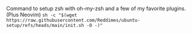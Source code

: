 Command to setup zsh with oh-my-zsh and a few of my favorite plugins. (Plus Neovim)
```sh -c "$(wget https://raw.githubusercontent.com/Reddimes/ubuntu-setup/refs/heads/main/init.sh -O -)"```
